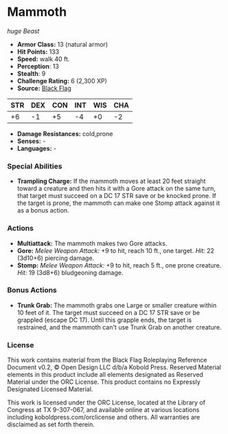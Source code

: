 # Mammoth

*huge* *Beast*

- **Armor Class:** 13 (natural armor)
- **Hit Points:** 133 
- **Speed:** walk 40 ft.
- **Perception**: 13
- **Stealth**: 9
- **Challenge Rating:** 6 (2,300 XP)
- **Source:** [Black Flag](https://koboldpress.com/kpstore/product/tovrpg-pg-mv/)

| STR | DEX | CON | INT | WIS | CHA |
| --- | --- | --- | --- | --- | --- |
| +6 | -1 | +5 | -4 | +0 | -2 |

- **Damage Resistances:** cold,prone
- **Senses:** -
- **Languages:** -

### Special Abilities

- **Trampling Charge:** If the mammoth moves at least 20 feet straight toward a creature and then hits it with a Gore attack on the same turn, that target must succeed on a DC 17 STR save or be knocked prone. If the target is prone, the mammoth can make one Stomp attack against it as a bonus action.

### Actions

- **Multiattack:** The mammoth makes two Gore attacks.
- **Gore:** _Melee Weapon Attack:_ +9 to hit, reach 10 ft., one target. _Hit:_ 22 (3d10+6) piercing damage.
- **Stomp:** _Melee Weapon Attack:_ +9 to hit, reach 5 ft., one prone creature. _Hit:_ 19 (3d8+6) bludgeoning damage.

### Bonus Actions

- **Trunk Grab:** The mammoth grabs one Large or smaller creature within 10 feet of it. The target must succeed on a DC 17 STR save or be grappled (escape DC 17). Until this grapple ends, the target is restrained, and the mammoth can't use Trunk Grab on another creature.


### License

This work contains material from the Black Flag Roleplaying Reference Document v0.2, © Open Design LLC d/b/a Kobold Press. Reserved Material elements in this product include all elements designated as Reserved Material under the ORC License. This product contains no Expressly Designated Licensed Material.

This work is licensed under the ORC License, located at the Library of Congress at TX 9-307-067, and available online at various locations including koboldpress.com/orclicense and others. All warranties are disclaimed as set forth therein.
